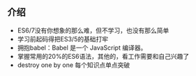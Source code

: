## 介绍

- ES6/7没有你想象的那么难，但不学习，也没有那么简单
- 学习前起码得把ES3/5的基础打牢
- 拥抱babel：Babel 是一个 JavaScript 编译器。
- 掌握常用的20%的ES6语法，其他的，看工作需要和自己兴趣了
- destroy one by one 每个知识点单点突破
